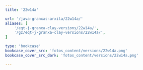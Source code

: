 ```yaml
---
title: '22w14a'

url: '/java-granxas-arxila/22w14a/'
aliases: [
    '/eqt-j-granxa-clay-versions/22w14a/',
    '/gz/eqt-j-granxa-clay-versions/22w14a/',
]

type: 'bookcase'
bookcase_cover_src: 'fotos_content/versions/22w14a.png'
bookcase_cover_src_dark: 'fotos_content/versions/22w14a.png'

---
```


